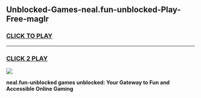 
## Unblocked-Games-neal.fun-unblocked-Play-Free-maglr
<h3>
<a href="https://premium76.site?title=neal.fun-unblocked&ref=24M">CLICK TO PLAY</a></h3>
<hr>

<h3>
<a href="https://premium76.site?title=neal.fun-unblocked&ref=24M">CLICK 2 PLAY</a>
  
</h3>

<a href="https://premium76.site?title=neal.fun-unblocked&ref=24M"><img src="https://clearcache.store/games.png"></a>


**neal.fun-unblocked games unblocked: Your Gateway to Fun and Accessible Online Gaming**
